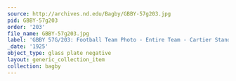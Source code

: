 ```yaml
---
source: http://archives.nd.edu/Bagby/GBBY-57g203.jpg
pid: GBBY-57g203
order: '203'
file_name: GBBY-57g203.jpg
label: 'GBBY 57G/203: Football Team Photo - Entire Team - Cartier Stands - 1925'
_date: '1925'
object_type: glass plate negative
layout: generic_collection_item
collection: bagby
---
```

